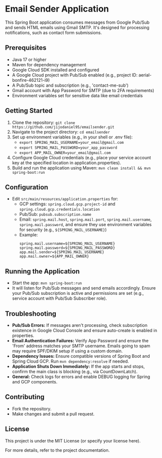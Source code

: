 # Email Sender Application

This Spring Boot application consumes messages from Google Pub/Sub and sends HTML emails using Gmail SMTP. It's designed for processing notifications, such as contact form submissions.

## Prerequisites
- Java 17 or higher
- Maven for dependency management
- Google Cloud SDK installed and configured
- A Google Cloud project with Pub/Sub enabled (e.g., project ID: aerial-bonfire-462121-i9)
- A Pub/Sub topic and subscription (e.g., 'contact-me-sub')
- Gmail account with App Password for SMTP (due to 2FA requirements)
- Environment variables set for sensitive data like email credentials

## Getting Started
1. Clone the repository: `git clone https://github.com/jijodaniel95/emailsender.git`
2. Navigate to the project directory: `cd emailsender`
3. Set up environment variables (e.g., in your shell or .env file):
   - `export SPRING_MAIL_USERNAME=your_email@gmail.com`
   - `export SPRING_MAIL_PASSWORD=your_app_password`
   - `export APP_MAIL_OWNER=your_email@gmail.com`
4. Configure Google Cloud credentials (e.g., place your service account key at the specified location in application.properties).
5. Build and run the application using Maven: `mvn clean install && mvn spring-boot:run`

## Configuration
- Edit `src/main/resources/application.properties` for:
  - GCP settings: `spring.cloud.gcp.project-id` and `spring.cloud.gcp.credentials.location`
  - Pub/Sub: `pubsub.subscription.name`
  - Email: `spring.mail.host`, `spring.mail.port`, `spring.mail.username`, `spring.mail.password`, and ensure they use environment variables for security (e.g., `${SPRING_MAIL_USERNAME}`)
  - Example:
    ```properties
    spring.mail.username=${SPRING_MAIL_USERNAME}
    spring.mail.password=${SPRING_MAIL_PASSWORD}
    app.mail.sender=${SPRING_MAIL_USERNAME}
    app.mail.owner=${APP_MAIL_OWNER}
    ```

## Running the Application
- Start the app: `mvn spring-boot:run`
- It will listen for Pub/Sub messages and send emails accordingly. Ensure your Pub/Sub subscription is active and permissions are set (e.g., service account with Pub/Sub Subscriber role).

## Troubleshooting
- **Pub/Sub Errors:** If messages aren't processing, check subscription existence in Google Cloud Console and ensure auto-create is enabled in properties.
- **Email Authentication Failures:** Verify App Password and ensure the 'From' address matches your SMTP username. Emails going to spam may require SPF/DKIM setup if using a custom domain.
- **Dependency Issues:** Ensure compatible versions of Spring Boot and Spring Cloud GCP. Run `mvn dependency:resolve` if needed.
- **Application Shuts Down Immediately:** If the app starts and stops, confirm the main class is blocking (e.g., via CountDownLatch).
- **General:** Check logs for errors and enable DEBUG logging for Spring and GCP components.

## Contributing
- Fork the repository.
- Make changes and submit a pull request.

## License
This project is under the MIT License (or specify your license here).

For more details, refer to the project documentation. 